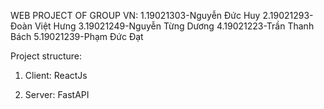 WEB PROJECT OF GROUP VN:
1.19021303-Nguyễn Đức Huy
2.19021293-Đoàn Việt Hưng
3.19021249-Nguyễn Từng Dương
4.19021223-Trần Thanh Bách
5.19021239-Phạm Đức Đạt

Project structure:

1. Client: ReactJs

2. Server: FastAPI

